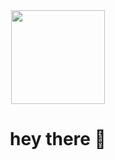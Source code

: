 <div align="center">
  <img height="150" src="[https://camo.githubusercontent.com/62da68eb62b1e5f175f7d1f0191dd89a653d7908feb22d37d4a0ab07365d6791/68747470733a2f2f6d656469612e67697068792e636f6d2f6d656469612f4d3967624264396e6244724f5475314d71782f67697068792e676966](https://i.pinimg.com/736x/bf/c0/93/bfc0933c9f65e59a79042fa5d8307829.jpg)"  />
</div>
<h1 align="center">hey there 👋</h1>

###
